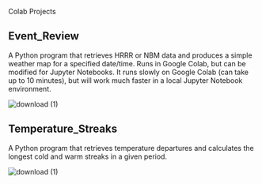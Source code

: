 Colab Projects
## Event_Review
A Python program that retrieves HRRR or NBM data and produces a simple weather map for a specified date/time. Runs in Google Colab, but can be modified for Jupyter Notebooks. It runs slowly on Google Colab (can take up to 10 minutes), but will work much faster in a local Jupyter Notebook environment.

![download (1)](https://user-images.githubusercontent.com/1416737/235269234-9cc7d9fe-80cd-469d-8cba-25d2f073bb94.png)



## Temperature_Streaks
A Python program that retrieves temperature departures and calculates the longest cold and warm streaks in a given period.

![download (1)](https://user-images.githubusercontent.com/1416737/234759237-0e8462c4-0255-440e-a801-2dc2ca8d7641.png)
